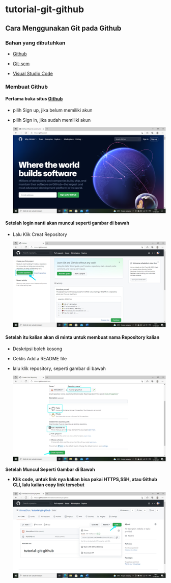 # tutorial-git-github
## Cara Menggunakan Git pada Github
### Bahan yang dibutuhkan

- [Github](https://github.com)<p>
- [Git-scm](http://git-scm.com/)<p>
- [Visual Studio Code](https://code.visualstudio.com)<p>

### Membuat Github

#### Pertama buka situs [Github](https://github.com)<p>
- pilih Sign up, jika belum memiliki akun<p>
- pilih Sign in, jika sudah memiliki akun<p>
![Gambar 1](SS/login.png)<p>

#### Setelah login nanti akan muncul seperti gambar di bawah<p>
- Lalu Klik Creat Repository<p>
![Gambar 2](SS/Buat_repository.jpg)<p>

#### Setelah itu kalian akan di minta untuk membuat nama Repository kalian<p>
- Deskripsi boleh kosong<p>
- Ceklis Add a README file<p>
- lalu klik repository, seperti gambar di bawah<p>
![Gambar 3](SS/Isi_nama_repository.jpg)<p>

<b>Setelah Muncul Seperti Gambar di Bawah
- Klik code, untuk link nya kalian bisa pakai HTTPS,SSH, atau Github CLI, lalu kalian copy link tersebut<p>
![Gambar 4](SS/Code.jpg)<p>

